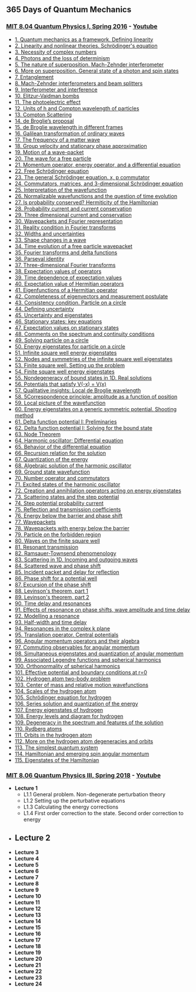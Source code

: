 ## 365 Days of Quantum Mechanics

### [MIT 8.04 Quantum Physics I, Spring 2016](https://ocw.mit.edu/courses/8-04-quantum-physics-i-spring-2016/) - [Youtube](https://www.youtube.com/playlist?list=PLUl4u3cNGP60cspQn3N9dYRPiyVWDd80G)

- [1. Quantum mechanics as a framework. Defining linearity]()
- [2. Linearity and nonlinear theories. Schrödinger's equation]()
- [3. Necessity of complex numbers]()
- [4. Photons and the loss of determinism]()
- [5. The nature of superposition. Mach-Zehnder interferometer]()
- [6. More on superposition. General state of a photon and spin states]()
- [7. Entanglement]()
- [8. Mach-Zehnder interferometers and beam splitters]()
- [9. Interferometer and interference]()
- [10. Elitzur-Vaidman bombs]()
- [11. The photoelectric effect]()
- [12. Units of h and Compton wavelength of particles]()
- [13. Compton Scattering]()
- [14. de Broglie’s proposal]()
- [15. de Broglie wavelength in different frames]()
- [16. Galilean transformation of ordinary waves]()
- [17. The frequency of a matter wave]()
- [18. Group velocity and stationary phase approximation]()
- [19. Motion of a wave-packet]()
- [20. The wave for a free particle]()
- [21. Momentum operator, energy operator, and a differential equation]()
- [22. Free Schrödinger equation]()
- [23. The general Schrödinger equation. x, p commutator]()
- [24. Commutators, matrices, and 3-dimensional Schrödinger equation]()
- [25. Interpretation of the wavefunction]()
- [26. Normalizable wavefunctions and the question of time evolution]()
- [27. Is probability conserved? Hermiticity of the Hamiltonian]()
- [28. Probability current and current conservation]()
- [29. Three dimensional current and conservation]()
- [30. Wavepackets and Fourier representation]()
- [31. Reality condition in Fourier transforms]()
- [32. Widths and uncertainties]()
- [33. Shape changes in a wave]()
- [34. Time evolution of a free particle wavepacket]()
- [35. Fourier transforms and delta functions]()
- [36. Parseval identity]()
- [37. Three-dimensional Fourier transforms]()
- [38. Expectation values of operators]()
- [39. Time dependence of expectation values]()
- [40. Expectation value of Hermitian operators]()
- [41. Eigenfunctions of a Hermitian operator]()
- [42. Completeness of eigenvectors and measurement postulate]()
- [43. Consistency condition. Particle on a circle]()
- [44. Defining uncertainty]()
- [45. Uncertainty and eigenstates]()
- [46. Stationary states: key equations]()
- [47. Expectation values on stationary states]()
- [48. Comments on the spectrum and continuity conditions]()
- [49. Solving particle on a circle]()
- [50. Energy eigenstates for particle on a circle]()
- [51. Infinite square well energy eigenstates]()
- [52. Nodes and symmetries of the infinite square well eigenstates]()
- [53. Finite square well. Setting up the problem]()
- [54. Finite square well energy eigenstates]()
- [55. Nondegeneracy of bound states in 1D. Real solutions]()
- [56. Potentials that satisfy V(-x) = V(x)]()
- [57. Qualitative insights: Local de Broglie wavelength]()
- [58. 5Correspondence principle: amplitude as a function of position]()
- [59. Local picture of the wavefunction]()
- [60. Energy eigenstates on a generic symmetric potential. Shooting method]()
- [61. Delta function potential I: Preliminaries]()
- [62. Delta function potential I: Solving for the bound state]()
- [63. Node Theorem]()
- [64. Harmonic oscillator: Differential equation]()
- [65. Behavior of the differential equation]()
- [66. Recursion relation for the solution]()
- [67. Quantization of the energy]()
- [68. Algebraic solution of the harmonic oscillator]()
- [69. Ground state wavefunction]()
- [70. Number operator and commutators]()
- [71. Excited states of the harmonic oscillator]()
- [72. Creation and annihilation operators acting on energy eigenstates]()
- [73. Scattering states and the step potential]()
- [74. Step potential probability current]()
- [75. Reflection and transmission coefficients]()
- [76. Energy below the barrier and phase shift]()
- [77. Wavepackets]()
- [78. Wavepackets with energy below the barrier]()
- [79. Particle on the forbidden region]()
- [80. Waves on the finite square well]()
- [81. Resonant transmission]()
- [82. Ramsauer-Townsend phenomenology]()
- [83. Scattering in 1D. Incoming and outgoing waves]()
- [84. Scattered wave and phase shift]()
- [85. Incident packet and delay for reflection]()
- [86. Phase shift for a potential well]()
- [87. Excursion of the phase shift]()
- [88. Levinson's theorem, part 1]()
- [89. Levinson's theorem, part 2]()
- [90. Time delay and resonances]()
- [91. Effects of resonance on phase shifts, wave amplitude and time delay]()
- [92. Modelling a resonance]()
- [93. Half-width and time delay]()
- [94. Resonances in the complex k plane]()
- [95. Translation operator. Central potentials]()
- [96. Angular momentum operators and their algebra]()
- [97. Commuting observables for angular momentum]()
- [98. Simultaneous eigenstates and quantization of angular momentum]()
- [99. Associated Legendre functions and spherical harmonics]()
- [100. Orthonormality of spherical harmonics]()
- [101. Effective potential and boundary conditions at r=0]()
- [102. Hydrogen atom two-body problem]()
- [103. Center of mass and relative motion wavefunctions]()
- [104. Scales of the hydrogen atom]()
- [105. Schrödinger equation for hydrogen]()
- [106. Series solution and quantization of the energy]()
- [107. Energy eigenstates of hydrogen]()
- [108. Energy levels and diagram for hydrogen]()
- [109. Degeneracy in the spectrum and features of the solution]()
- [110. Rydberg atoms]()
- [111. Orbits in the hydrogen atom]()
- [112. More on the hydrogen atom degeneracies and orbits]()
- [113. The simplest quantum system]()
- [114. Hamiltonian and emerging spin angular momentum]()
- [115. Eigenstates of the Hamiltonian]()

### [MIT 8.06 Quantum Physics III, Spring 2018](https://ocw.mit.edu/courses/8-06-quantum-physics-iii-spring-2018/) - [Youtube](https://www.youtube.com/playlist?list=PLUl4u3cNGP60Zcz8LnCDFI8RPqRhJbb4L)

- **Lecture 1**
  - L1.1 General problem. Non-degenerate perturbation theory
  - L1.2 Setting up the perturbative equations
  - L1.3 Calculating the energy corrections
  - L1.4 First order correction to the state. Second order correction to energy
- **Lecture 2**
  - 
- **Lecture 3**
- **Lecture 4**
- **Lecture 5**
- **Lecture 6**
- **Lecture 7**
- **Lecture 8**
- **Lecture 9**
- **Lecture 10**
- **Lecture 11**
- **Lecture 12**
- **Lecture 13**
- **Lecture 14**
- **Lecture 15**
- **Lecture 16**
- **Lecture 17**
- **Lecture 18**
- **Lecture 19**
- **Lecture 20**
- **Lecture 21**
- **Lecture 22**
- **Lecture 23**
- **Lecture 24**

